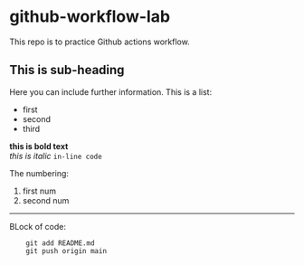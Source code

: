 # github-workflow-lab
This repo is to practice Github actions workflow.

## This is sub-heading
Here you can include further information.
This is a list:
- first
- second
- third

**this is bold text** </br>
*this is italic* `in-line code`

The numbering:
1. first num
2. second num
---

BLock of code:
``` git clone
    git add README.md
    git push origin main
```
